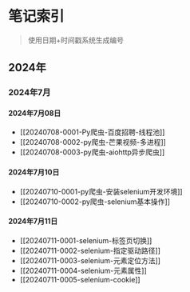 # 笔记索引

> 使用日期+时间戳系统生成编号

## 2024年

### 2024年7月

#### 2024年7月08日

- [[20240708-0001-Py爬虫-百度招聘-线程池]]
- [[20240708-0002-py爬虫-芒果视频-多进程]]
- [[20240708-0003-py爬虫-aiohttp异步爬虫]]

#### 2024年7月10日

- [[20240710-0001-py爬虫-安装selenium开发环境]]
- [[20240710-0002-py爬虫-selenium基本操作]]

#### 2024年7月11日

- [[20240711-0001-selenium-标签页切换]]
- [[20240711-0002-selenium-指定驱动路径]]
- [[20240711-0003-selenium-元素定位方法]]
- [[20240711-0004-selenium-元素属性]]
- [[20240711-0005-selenium-cookie]]
